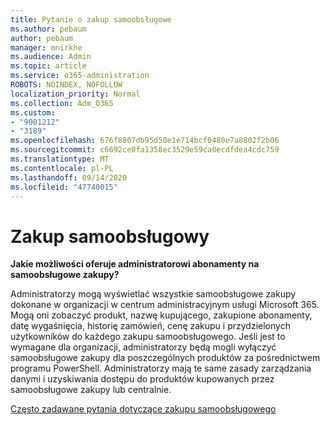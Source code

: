 ```yaml
---
title: Pytanie o zakup samoobsługowe
ms.author: pebaum
author: pebaum
manager: mnirkhe
ms.audience: Admin
ms.topic: article
ms.service: o365-administration
ROBOTS: NOINDEX, NOFOLLOW
localization_priority: Normal
ms.collection: Adm_O365
ms.custom:
- "9001212"
- "3189"
ms.openlocfilehash: 676f8807db95d50e1e714bcf0480e7a8802f2b06
ms.sourcegitcommit: c6692ce0fa1358ec3529e59ca0ecdfdea4cdc759
ms.translationtype: MT
ms.contentlocale: pl-PL
ms.lasthandoff: 09/14/2020
ms.locfileid: "47740015"
---
```

# <a name="self-service-purchase"></a>Zakup samoobsługowy

**Jakie możliwości oferuje administratorowi abonamenty na samoobsługowe zakupy?**

Administratorzy mogą wyświetlać wszystkie samoobsługowe zakupy dokonane w organizacji w centrum administracyjnym usługi Microsoft 365. Mogą oni zobaczyć produkt, nazwę kupującego, zakupione abonamenty, datę wygaśnięcia, historię zamówień, cenę zakupu i przydzielonych użytkowników do każdego zakupu samoobsługowego.  Jeśli jest to wymagane dla organizacji, administratorzy będą mogli wyłączyć samoobsługowe zakupy dla poszczególnych produktów za pośrednictwem programu PowerShell.  Administratorzy mają te same zasady zarządzania danymi i uzyskiwania dostępu do produktów kupowanych przez samoobsługowe zakupy lub centralnie.

[Często zadawane pytania dotyczące zakupu samoobsługowego](https://aka.ms/self-service-purchase-faq)

